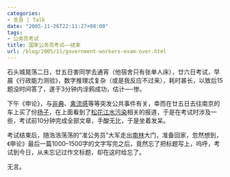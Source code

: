 ```yaml
---
categories:
- 言吾 | Talk
date: "2005-11-26T22:11:27+08:00"
tags:
- 公务员考试
title: 国家公务员考试——结束
url: /blog/2005/11/government-workers-exam-over.html
---
```

石头城晃荡二日，廿五日害同学去通宵（他宿舍只有张单人床），廿六日考试，早晨《行政能力测验》，数字推理忒复杂（或是我反应不过来），耗时甚长，以致后15题没时间答了，遂于3分钟内涂鸦成功，估计—-惨。

下午《申论》，与[非典][1]、[禽流感][2]等等突发公共事件有关，幸而在廿五日去往南京的车上买了份[扬子][3]，在上面看到了[松花江水污染][4]相关的报道，于是在考试时涉及一些，考试前10分钟完成全部文章，手酸无比，于是坐着发呆。

考试结束后，随浩浩荡荡的”准公务员”大军走出[南林][5]大门，准备回家，忽然想到，《申论》最后一篇1000–1500字的文字写完之后，竟然忘了把标题写上，呜呼，考试到今日，从未忘记过作文标题，却在这时给忘了。

无言。

[1]: http://sars.eastday.com/
[2]: http://news.xinhuanet.com/weekend/2005-10/11/content_3608002.htm
[3]: http://www.yangtse.com/
[4]: http://www.xinhuanet.com/society/zt051124/
[5]: http://www.njfu.edu.cn/